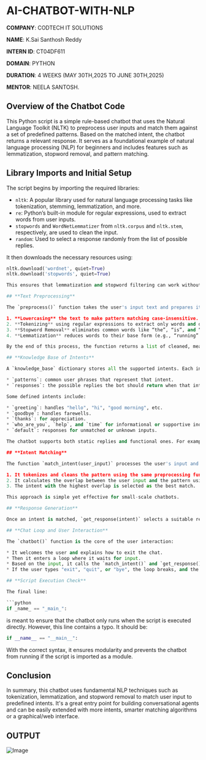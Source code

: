 # AI-CHATBOT-WITH-NLP

**COMPANY**: CODTECH IT SOLUTIONS

**NAME**: K.Sai Santhosh Reddy

**INTERN ID**: CT04DF611

**DOMAIN**: PYTHON

**DURATION**: 4 WEEKS (MAY 30TH,2025 TO JUNE 30TH,2025)

**MENTOR**: NEELA SANTOSH.

## **Overview of the Chatbot Code**

This Python script is a simple rule-based chatbot that uses the Natural Language Toolkit (NLTK) to preprocess user inputs and match them against a set of predefined patterns. Based on the matched intent, the chatbot returns a relevant response. It serves as a foundational example of natural language processing (NLP) for beginners and includes features such as lemmatization, stopword removal, and pattern matching.

## **Library Imports and Initial Setup**

The script begins by importing the required libraries:

* `nltk`: A popular library used for natural language processing tasks like tokenization, stemming, lemmatization, and more.
* `re`: Python’s built-in module for regular expressions, used to extract words from user inputs.
* `stopwords` and `WordNetLemmatizer` from `nltk.corpus` and `nltk.stem`, respectively, are used to clean the input.
* `random`: Used to select a response randomly from the list of possible replies.

It then downloads the necessary resources using:

```python
nltk.download('wordnet', quiet=True)
nltk.download('stopwords', quiet=True)

This ensures that lemmatization and stopword filtering can work without errors.

## **Text Preprocessing**

The `preprocess()` function takes the user's input text and prepares it for intent matching. It performs the following operations:

1. **Lowercasing** the text to make pattern matching case-insensitive.
2. **Tokenizing** using regular expressions to extract only words and discard punctuation.
3. **Stopword Removal** eliminates common words like “the”, “is”, and “and” which do not add meaning.
4. **Lemmatization** reduces words to their base form (e.g., “running” → “run”) for better comparison.

By the end of this process, the function returns a list of cleaned, meaningful tokens ready for intent detection.

## **Knowledge Base of Intents**

A `knowledge_base` dictionary stores all the supported intents. Each intent includes:

* `patterns`: common user phrases that represent that intent.
* `responses`: the possible replies the bot should return when that intent is detected.

Some defined intents include:

* `greeting`: handles "hello", "hi", "good morning", etc.
* `goodbye`: handles farewells.
* `thanks`: for appreciation.
* `who_are_you`, `help`, and `time` for informational or supportive inquiries.
* `default`: responses for unmatched or unknown inputs.

The chatbot supports both static replies and functional ones. For example, the `time` intent has a lambda function as a response that returns a string, though in this case, it always says real-time data isn't available.

## **Intent Matching**

The function `match_intent(user_input)` processes the user's input and compares it against all predefined patterns. For each intent and pattern:

1. It tokenizes and cleans the pattern using the same preprocessing function.
2. It calculates the overlap between the user input and the pattern using set intersection.
3. The intent with the highest overlap is selected as the best match.

This approach is simple yet effective for small-scale chatbots.

## **Response Generation**

Once an intent is matched, `get_response(intent)` selects a suitable response from the corresponding intent’s response list. If the response is a callable (like a lambda), it executes it; otherwise, it returns the string directly. If no intent is matched, a random message from the default responses is returned to prompt the user for clarification.

## **Chat Loop and User Interaction**

The `chatbot()` function is the core of the user interaction:

* It welcomes the user and explains how to exit the chat.
* Then it enters a loop where it waits for input.
* Based on the input, it calls the `match_intent()` and `get_response()` functions and prints the chatbot’s response.
* If the user types "exit", "quit", or "bye", the loop breaks, and the session ends gracefully.

## **Script Execution Check**

The final line:

```python
if _name_ == "_main_":
```

is meant to ensure that the chatbot only runs when the script is executed directly. However, this line contains a typo. It should be:

```python
if __name__ == "__main__":
```

With the correct syntax, it ensures modularity and prevents the chatbot from running if the script is imported as a module.

## **Conclusion**

In summary, this chatbot uses fundamental NLP techniques such as tokenization, lemmatization, and stopword removal to match user input to predefined intents. It's a great entry point for building conversational agents and can be easily extended with more intents, smarter matching algorithms or a graphical/web interface.

## **OUTPUT**

![Image](https://github.com/user-attachments/assets/584e1841-abd2-4b80-8dd4-217386ae8b91)
